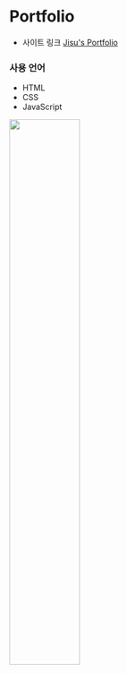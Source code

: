 # Portfolio

- 사이트 링크
  [Jisu's Portfolio](https://jzizsuuz.github.io/portfolio/)

### 사용 언어
- HTML
- CSS
- JavaScript
<img src="https://js.devexpress.com/Content/Images/features/html5-css-javascript-logos.png" width="50%">
